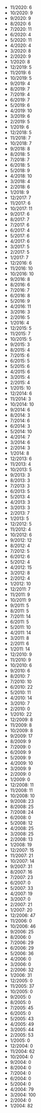 *  11/2020: 6
*  10/2020: 9
*  9/2020: 9
*  8/2020: 6
*  7/2020: 11
*  6/2020: 4
*  5/2020: 11
*  4/2020: 4
*  3/2020: 8
*  2/2020: 9
*  1/2020: 8
*  12/2019: 5
*  11/2019: 6
*  10/2019: 5
*  9/2019: 4
*  8/2019: 7
*  7/2019: 4
*  6/2019: 7
*  5/2019: 6
*  4/2019: 10
*  3/2019: 6
*  2/2019: 5
*  1/2019: 6
*  12/2018: 5
*  11/2018: 7
*  10/2018: 7
*  9/2018: 8
*  8/2018: 5
*  7/2018: 7
*  6/2018: 5
*  5/2018: 9
*  4/2018: 10
*  3/2018: 4
*  2/2018: 6
*  1/2018: 9
*  12/2017: 7
*  11/2017: 6
*  10/2017: 11
*  9/2017: 6
*  8/2017: 7
*  7/2017: 6
*  6/2017: 4
*  5/2017: 6
*  4/2017: 6
*  3/2017: 5
*  2/2017: 5
*  1/2017: 7
*  12/2016: 6
*  11/2016: 10
*  10/2016: 10
*  9/2016: 8
*  8/2016: 6
*  7/2016: 7
*  6/2016: 8
*  5/2016: 9
*  4/2016: 11
*  3/2016: 3
*  2/2016: 5
*  1/2016: 4
*  12/2015: 5
*  11/2015: 7
*  10/2015: 5
*  9/2015: 3
*  8/2015: 4
*  7/2015: 6
*  6/2015: 5
*  5/2015: 6
*  4/2015: 6
*  3/2015: 4
*  2/2015: 4
*  1/2015: 10
*  12/2014: 6
*  11/2014: 3
*  10/2014: 10
*  9/2014: 6
*  8/2014: 3
*  7/2014: 6
*  6/2014: 3
*  5/2014: 10
*  4/2014: 7
*  3/2014: 6
*  2/2014: 3
*  1/2014: 8
*  12/2013: 6
*  11/2013: 4
*  10/2013: 5
*  9/2013: 3
*  8/2013: 3
*  7/2013: 3
*  6/2013: 5
*  5/2013: 4
*  4/2013: 3
*  3/2013: 3
*  2/2013: 7
*  1/2013: 5
*  12/2012: 5
*  11/2012: 4
*  10/2012: 6
*  9/2012: 12
*  8/2012: 4
*  7/2012: 5
*  6/2012: 6
*  5/2012: 4
*  4/2012: 15
*  3/2012: 8
*  2/2012: 4
*  1/2012: 10
*  12/2011: 7
*  11/2011: 9
*  10/2011: 9
*  9/2011: 5
*  8/2011: 5
*  7/2011: 14
*  6/2011: 5
*  5/2011: 10
*  4/2011: 14
*  3/2011: 8
*  2/2011: 6
*  1/2011: 14
*  12/2010: 9
*  11/2010: 9
*  10/2010: 6
*  9/2010: 6
*  8/2010: 7
*  7/2010: 10
*  6/2010: 22
*  5/2010: 11
*  4/2010: 14
*  3/2010: 7
*  2/2010: 0
*  1/2010: 22
*  12/2009: 8
*  11/2009: 8
*  10/2009: 8
*  9/2009: 17
*  8/2009: 9
*  7/2009: 0
*  6/2009: 9
*  5/2009: 9
*  4/2009: 10
*  3/2009: 9
*  2/2009: 0
*  1/2009: 0
*  12/2008: 11
*  11/2008: 11
*  10/2008: 10
*  9/2008: 23
*  8/2008: 25
*  7/2008: 24
*  6/2008: 0
*  5/2008: 12
*  4/2008: 25
*  3/2008: 25
*  2/2008: 13
*  1/2008: 19
*  12/2007: 15
*  11/2007: 21
*  10/2007: 14
*  9/2007: 31
*  8/2007: 16
*  7/2007: 23
*  6/2007: 0
*  5/2007: 33
*  4/2007: 19
*  3/2007: 0
*  2/2007: 21
*  1/2007: 20
*  12/2006: 47
*  11/2006: 0
*  10/2006: 46
*  9/2006: 25
*  8/2006: 0
*  7/2006: 29
*  6/2006: 29
*  5/2006: 36
*  4/2006: 0
*  3/2006: 0
*  2/2006: 32
*  1/2006: 31
*  12/2005: 0
*  11/2005: 37
*  10/2005: 0
*  9/2005: 0
*  8/2005: 0
*  7/2005: 45
*  6/2005: 0
*  5/2005: 43
*  4/2005: 49
*  3/2005: 44
*  2/2005: 53
*  1/2005: 0
*  12/2004: 0
*  11/2004: 62
*  10/2004: 0
*  9/2004: 0
*  8/2004: 0
*  7/2004: 0
*  6/2004: 0
*  5/2004: 0
*  4/2004: 79
*  3/2004: 100
*  2/2004: 0
*  1/2004: 82